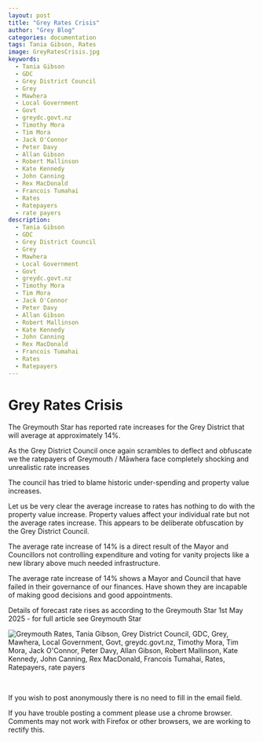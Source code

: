 ```yaml
---
layout: post
title: "Grey Rates Crisis"
author: "Grey Blog"
categories: documentation
tags: Tania Gibson, Rates
image: GreyRatesCrisis.jpg
keywords:
  - Tania Gibson
  - GDC
  - Grey District Council
  - Grey
  - Mawhera
  - Local Government
  - Govt
  - greydc.govt.nz
  - Timothy Mora
  - Tim Mora
  - Jack O'Connor
  - Peter Davy
  - Allan Gibson
  - Robert Mallinson
  - Kate Kennedy
  - John Canning
  - Rex MacDonald
  - Francois Tumahai
  - Rates
  - Ratepayers
  - rate payers
description:
  - Tania Gibson
  - GDC
  - Grey District Council
  - Grey
  - Mawhera
  - Local Government
  - Govt
  - greydc.govt.nz
  - Timothy Mora
  - Tim Mora
  - Jack O'Connor
  - Peter Davy
  - Allan Gibson
  - Robert Mallinson
  - Kate Kennedy
  - John Canning
  - Rex MacDonald
  - Francois Tumahai
  - Rates
  - Ratepayers
---
```


# Grey Rates Crisis

The Greymouth Star has reported rate increases for the Grey District that will average at approximately 14%.

As the Grey District Council once again scrambles to deflect and obfuscate we the ratepayers of Greymouth / Māwhera face completely shocking and unrealistic rate increases

The council has tried to blame historic under-spending and property value increases.

Let us be very clear the average increase to rates has nothing to do with the property value increase. Property values affect your individual rate but not the average rates increase. This appears to be deliberate obfuscation by the Grey District Council.

The average rate increase of 14% is a direct result of the Mayor and Councillors not controlling expenditure and voting for vanity projects like a new library above much needed infrastructure.

The average rate increase of 14% shows a Mayor and Council that have failed in their governance of our finances. Have shown they are incapable of making good decisions and good appointments.

Details of forecast rate rises as according to the Greymouth Star 1st May 2025 - for full article see Greymouth Star

<img class="img-fluid" src="https://greyblog.github.io/assets/img/grey-star-1may.jpg" alt="Greymouth Rates, Tania Gibson, Grey District Council, GDC, Grey, Mawhera, Local Government, Govt, greydc.govt.nz, Timothy Mora, Tim Mora, Jack O'Connor, Peter Davy, Allan Gibson, Robert Mallinson, Kate Kennedy, John Canning, Rex MacDonald, Francois Tumahai, Rates, Ratepayers, rate payers">

<span style="color:white">```js client</span>
<script>
let idcomments_acct = 'acde56cb65621d24ca6ced562bac6083';
let idcomments_post_id = 'https://greyblog.github.io/Grey-Rates.html';
let idcomments_post_url = 'https://greyblog.github.io/Grey-Rates.html'; 
</script>

<script type='text/javascript' src='https://www.intensedebate.com/js/genericCommentWrapperV2.js'></script>
<script type="text/javascript" src="https://www.intensedebate.com/js/genericLinkWrapperV2.js"></script>

If you wish to post anonymously there is no need to fill in the email field.

If you have trouble posting a comment please use a chrome browser. Comments may not work with Firefox or other browsers, we are working to rectify this.
